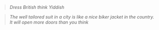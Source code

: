 > _Dress British think Yiddish_

> _The well tailored suit in a city is like a nice biker jacket in the country. It will open more doors than you think_
